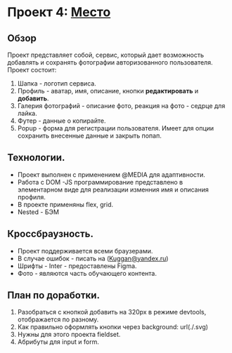 # Проект 4: [Место](https://github.com/Kuggan/mesto.git)
## Обзор
Проект представляет собой, сервис, который дает возможность добавлять и сохранять фотографии авторизованного пользователя.
Проект состоит:
1. Шапка - логотип сервиса.
2. Профиль - аватар, имя, описание, кнопки **редактировать** и **добавить**.
3. Галерия фотографий - описание фото, реакция на фото - седрце для лайка.
4. Футер - данные о копирайте.
5. Popup - форма для регистрации пользователя. Имеет для опции сохранить внесенные данные и закрыть попап.
## Технологии.
 * Проект выполнен с применением @MEDIA для адаптивности.
 *  Работа с DOM -JS программирование представлено в элементарном виде для реализации изменния имя и описания профиля.
 * В проекте применяны flex, grid.
 * Nested - БЭМ 
## Кроссбраузность.
 * Проект поддерживается всеми браузерами.
 * В случае ошибок - писать на (Kuggan@yandex.ru)
 * Шрифты - Inter - предоставлены Figma.
 * Фото - являются часть обучающего контента. 
## План по доработки.
 1. Разобраться с кнопкой добавить на 320px в режиме devtools, отображается по разному.
 2. Как правильно оформлять кнопки через background: url(./.svg)
 3. Нужны для этого проекта fieldset.
 4. Абрибуты для input и form.